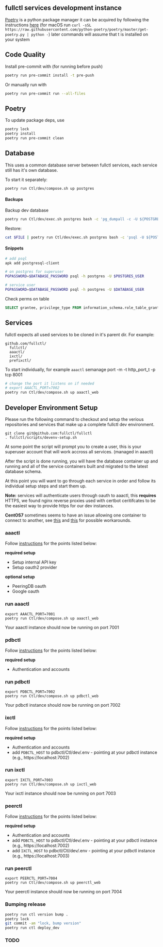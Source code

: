 
## fullctl services development instance
[Poetry](https://python-poetry.org/) is a python package manager it can be acquired by following the instructions [here](https://python-poetry.org/docs/)
(for macOS run `curl -sSL https://raw.githubusercontent.com/python-poetry/poetry/master/get-poetry.py | python -`) later commands will assume that t is installed on your system

## Code Quality

Install pre-commit with (for running before push)
```sh
poetry run pre-commit install -t pre-push
```

Or manually run with
```sh
poetry run pre-commit run --all-files
```

## Poetry

To update package deps, use

```sh
poetry lock
poetry install
poetry run pre-commit clean
```

## Database

This uses a common database server between fullctl services, each service still has it's own database.

To start it separately:

```sh
poetry run Ctl/dev/compose.sh up postgres
```

#### Backups

Backup dev database
```sh
poetry run Ctl/dev/exec.sh postgres bash -c 'pg_dumpall -c -U ${POSTGRES_USER}' | xz > fulldb-$(date +%Y%m%d"-"%H%M%S).sql.xz
```

Restore:
```sh
cat $FILE | poetry run Ctl/dev/exec.sh postgres bash -c 'psql -U ${POSTGRES_USER}'
```
#### Snippets

```sh
# add psql
apk add postgresql-client

# on postgres for superuser
PGPASSWORD=$DATABASE_PASSWORD psql -h postgres -U $POSTGRES_USER

# service user
PGPASSWORD=$DATABASE_PASSWORD psql -h postgres -U $DATABASE_USER
```

Check perms on table

```sql
SELECT grantee, privilege_type FROM information_schema.role_table_grants WHERE table_name='django_migrations';
```

## Services

fullctl expects all used services to be cloned in it's parent dir. For example:

```
github.com/fullctl/
  fullctl/
  aaactl/
  ixctl/
  prefixctl/
```

To start individually, for example `aaactl`
semanage port -m -t http_port_t -p tcp 8001



```sh
# change the port it listens on if needed
# export AAACTL_PORT=7002
poetry run Ctl/dev/compose.sh up aaactl_web
```

## Developer Environment Setup

Please run the following command to checkout and setup the verious repositories and services that make up a complete fullctl dev environment.

```
git clone git@github.com:fullctl/fullctl
. fullctl/scripts/devenv-setup.sh
```

At some point the script will prompt you to create a user, this is your superuser account that will work accross all services. (managed in aaactl)

After the script is done running, you will have the database container up and running and all of the service containers built and migrated to the latest database schema.

At this point you will want to go through each service in order and follow its individual setup steps and start them up.

**Note:** services will authenticate users through oauth to aaactl, this **requires** HTTPS, we found nginx reverse proxies used with certbot ceritifcates to be the easiest way to provide https for our dev instances.

**CentOS7** sometimes seems to have an issue allowing one container to connect to another, see [this](https://stackoverflow.com/questions/39134551/centos-vm-with-docker-getting-host-unreachable-when-trying-to-connect-to-itself/39211891#39211891) and [this](https://github.com/moby/moby/issues/32138) for possible workarounds.

### aaactl

Follow [instructions](https://github.com/fullctl/aaactl/blob/prep-release/docs/deploy.md) for the points listed below:

**required setup**

- Setup internal API key
- Setup oauth2 provider

**optional setup**

- PeeringDB oauth
- Google oauth


### run aaactl

```
export AAACTL_PORT=7001
poetry run Ctl/dev/compose.sh up aaactl_web
```

Your aaactl instance should now be running on port 7001

### pdbctl

Follow [instructions](https://github.com/fullctl/pdbctl/blob/prep-release/docs/quickstart.md) for the points listed below:

**required setup**

- Authentication and accounts

### run pdbctl

```
export PDBCTL_PORT=7002
poetry run Ctl/dev/compose.sh up pdbctl_web
```

Your pdbctl instance should now be running on port 7002

### ixctl

Follow [instructions](https://github.com/fullctl/ixctl/blob/prep-release/docs/quickstart.md) for the points listed below:

**required setup**

- Authentication and accounts
- add `PDBCTL_HOST` to pdbctl/Ctl/dev/.env - pointing at your pdbctl instance (e.g., https://localhost:7002)

### run ixctl

```
export IXCTL_PORT=7003
poetry run Ctl/dev/compose.sh up ixctl_web
```

Your ixctl instance should now be running on port 7003

### peerctl

Follow [instructions](https://github.com/fullctl/peerctl/blob/prep-release/docs/quickstart.md) for the points listed below:

**required setup**

- Authentication and accounts
- add `PDBCTL_HOST` to pdbctl/Ctl/dev/.env - pointing at your pdbctl instance (e.g., https://localhost:7002)
- add `IXCTL_HOST` to pdbctl/Ctl/dev/.env - pointing at your pdbctl instance (e.g., https://localhost:7003)

### run peerctl

```
export PEERCTL_PORT=7004
poetry run Ctl/dev/compose.sh up peerctl_web
```

Your peerctl instance should now be running on port 7004

### Bumping release

```sh
poetry run ctl version bump .
poetry lock
git commit -am "lock, bump version"
poetry run ctl deploy_dev
```

### TODO
